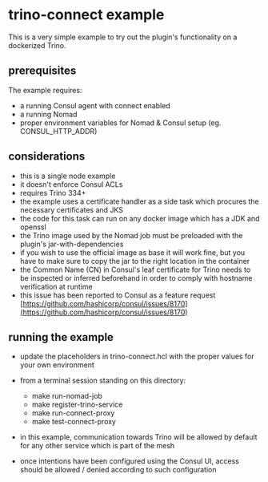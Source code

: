 # trino-connect example

This is a very simple example to try out the plugin's functionality on a dockerized Trino.

## prerequisites

The example requires:

- a running Consul agent with connect enabled
- a running Nomad
- proper environment variables for Nomad & Consul setup (eg. CONSUL_HTTP_ADDR)

## considerations

- this is a single node example
- it doesn't enforce Consul ACLs
- requires Trino 334+
- the example uses a certificate handler as a side task which procures the necessary certificates and JKS
- the code for this task can run on any docker image which has a JDK and openssl
- the Trino image used by the Nomad job must be preloaded with the plugin's jar-with-dependencies
- if you wish to use the official image as base it will work fine, but you have to make sure to copy the jar to the right location in the container
- the Common Name (CN) in Consul's leaf certificate for Trino needs to be inspected or inferred beforehand in order to comply with hostname verification at runtime
- this issue has been reported to Consul as a feature request [https://github.com/hashicorp/consul/issues/8170](https://github.com/hashicorp/consul/issues/8170)

## running the example

- update the placeholders in trino-connect.hcl with the proper values for your own environment
- from a terminal session standing on this directory:

  - make run-nomad-job
  - make register-trino-service
  - make run-connect-proxy
  - make test-connect-proxy

- in this example, communication towards Trino will be allowed by default for any other service which is part of the mesh
- once intentions have been configured using the Consul UI, access should be allowed / denied according to such configuration